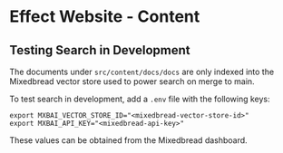 # Effect Website - Content

## Testing Search in Development

The documents under `src/content/docs/docs` are only indexed into the Mixedbread vector store used to power search on merge to main.

To test search in development, add a `.env` file with the following keys:

```env
export MXBAI_VECTOR_STORE_ID="<mixedbread-vector-store-id>"
export MXBAI_API_KEY="<mixedbread-api-key>"
```

These values can be obtained from the Mixedbread dashboard.
